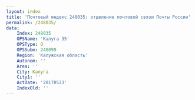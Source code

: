 ```yaml
---
layout: index
title: 'Почтовый индекс 248035: отделение почтовой связи Почты России'
permalink: /248035/
data:
    Index: 248035
    OPSName: 'Калуга 35'
    OPSType: О
    OPSSubm: 248099
    Region: 'Калужская область'
    Autonom: ''
    Area: ''
    City: Калуга
    City1: ''
    ActDate: '20170523'
    IndexOld: ''
---
```


